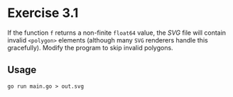# Exercise 3.1

If the function `f` returns a non-finite `float64` value, the _SVG_ file will contain invalid `<polygon>` elements (although many `SVG` renderers handle this gracefully). Modify the program to skip invalid polygons.

## Usage

```shell
go run main.go > out.svg
```
